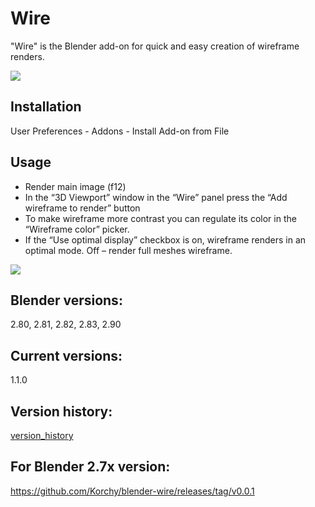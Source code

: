 # Wire

"Wire" is the Blender add-on for quick and easy creation of wireframe renders.

<img src="https://b3d.interplanety.org/wp-content/upload_content/2019/11/preview_01_670x335-400x200.jpg">

Installation
-
User Preferences - Addons - Install Add-on from File
    
Usage
-
- Render main image (f12)
- In the “3D Viewport” window in the “Wire” panel press the “Add wireframe to render” button
- To make wireframe more contrast you can regulate its color in the “Wireframe color” picker.
- If the “Use optimal display” checkbox is on, wireframe renders in an optimal mode. Off – render full meshes wireframe.

<img src="https://b3d.interplanety.org/wp-content/upload_content/2019/11/preview_03_670x335-400x200.jpg">

Blender versions:
-
2.80, 2.81, 2.82, 2.83, 2.90

Current versions:
-
1.1.0

Version history:
-
[version_history](version_history.md)

For Blender 2.7x version:
-

https://github.com/Korchy/blender-wire/releases/tag/v0.0.1
